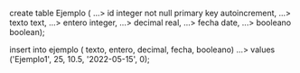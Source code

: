 create table Ejemplo (
   ...> id integer not null primary key autoincrement,
   ...> texto text,
   ...> entero integer,
   ...> decimal real,
   ...> fecha date,
   ...> booleano boolean);

insert into ejemplo ( texto, entero, decimal, fecha, booleano)
   ...> values ('Ejemplo1', 25, 10.5, '2022-05-15', 0);
